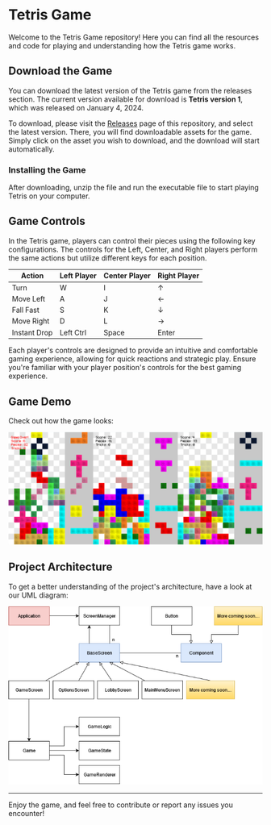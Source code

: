 # Tetris Game

Welcome to the Tetris Game repository! Here you can find all the resources and code for playing and understanding how the Tetris game works.

## Download the Game

You can download the latest version of the Tetris game from the releases section. The current version available for download is **Tetris version 1**, which was released on January 4, 2024.

To download, please visit the [Releases](https://github.com/yourusername/Tetris/releases) page of this repository, and select the latest version. There, you will find downloadable assets for the game. Simply click on the asset you wish to download, and the download will start automatically.

### Installing the Game

After downloading, unzip the file and run the executable file to start playing Tetris on your computer.

## Game Controls

In the Tetris game, players can control their pieces using the following key configurations. The controls for the Left, Center, and Right players perform the same actions but utilize different keys for each position.

| Action       | Left Player | Center Player | Right Player |
|--------------|-------------|---------------|--------------|
| Turn         | W           | I             | ↑            |
| Move Left    | A           | J             | ←            |
| Fall Fast    | S           | K             | ↓            |
| Move Right   | D           | L             | →            |
| Instant Drop | Left Ctrl   | Space         | Enter        |

Each player's controls are designed to provide an intuitive and comfortable gaming experience, allowing for quick reactions and strategic play. Ensure you're familiar with your player position's controls for the best gaming experience.

## Game Demo

Check out how the game looks:

![Game Demo](Images/DemoGameImg.png)

## Project Architecture

To get a better understanding of the project's architecture, have a look at our UML diagram:

![Tetris UML Diagram](Images/TetrisUML.png)

---

Enjoy the game, and feel free to contribute or report any issues you encounter!
